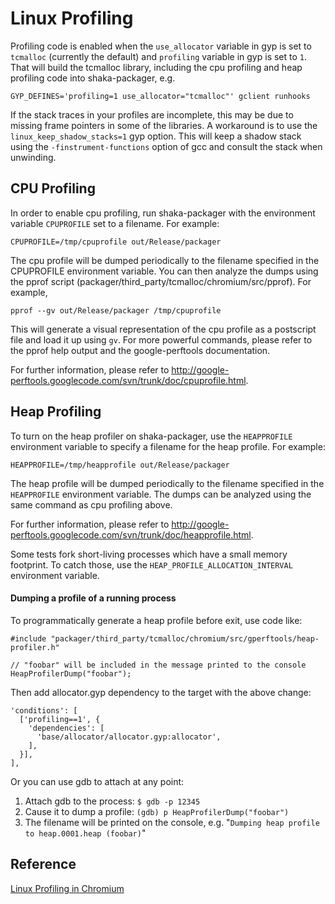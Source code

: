 # Linux Profiling

Profiling code is enabled when the `use_allocator` variable in gyp is set to
`tcmalloc` (currently the default) and `profiling` variable in gyp is set to
`1`. That will build the tcmalloc library, including the cpu profiling and heap
profiling code into shaka-packager, e.g.

    GYP_DEFINES='profiling=1 use_allocator="tcmalloc"' gclient runhooks

If the stack traces in your profiles are incomplete, this may be due to missing
frame pointers in some of the libraries. A workaround is to use the
`linux_keep_shadow_stacks=1` gyp option. This will keep a shadow stack using the
`-finstrument-functions` option of gcc and consult the stack when unwinding.

## CPU Profiling

In order to enable cpu profiling, run shaka-packager with the environment
variable `CPUPROFILE` set to a filename. For example:

    CPUPROFILE=/tmp/cpuprofile out/Release/packager

The cpu profile will be dumped periodically to the filename specified in the
CPUPROFILE environment variable. You can then analyze the dumps using the pprof
script (packager/third_party/tcmalloc/chromium/src/pprof). For example,

    pprof --gv out/Release/packager /tmp/cpuprofile

This will generate a visual representation of the cpu profile as a postscript
file and load it up using `gv`. For more powerful commands, please refer to the
pprof help output and the google-perftools documentation.

For further information, please refer to
http://google-perftools.googlecode.com/svn/trunk/doc/cpuprofile.html.

## Heap Profiling

To turn on the heap profiler on shaka-packager, use the `HEAPPROFILE`
environment variable to specify a filename for the heap profile. For example:

    HEAPPROFILE=/tmp/heapprofile out/Release/packager

The heap profile will be dumped periodically to the filename specified in the
`HEAPPROFILE` environment variable. The dumps can be analyzed using the same
command as cpu profiling above.

For further information, please refer to
http://google-perftools.googlecode.com/svn/trunk/doc/heapprofile.html.

Some tests fork short-living processes which have a small memory footprint. To
catch those, use the `HEAP_PROFILE_ALLOCATION_INTERVAL` environment variable.

#### Dumping a profile of a running process

To programmatically generate a heap profile before exit, use code like:

    #include "packager/third_party/tcmalloc/chromium/src/gperftools/heap-profiler.h"

    // "foobar" will be included in the message printed to the console
    HeapProfilerDump("foobar");

Then add allocator.gyp dependency to the target with the above change:

    'conditions': [
      ['profiling==1', {
        'dependencies': [
          'base/allocator/allocator.gyp:allocator',
        ],
      }],
    ],

Or you can use gdb to attach at any point:

1.  Attach gdb to the process: `$ gdb -p 12345`
2.  Cause it to dump a profile: `(gdb) p HeapProfilerDump("foobar")`
3.  The filename will be printed on the console, e.g.
    "`Dumping heap profile to heap.0001.heap (foobar)`"

## Reference

[Linux Profiling in Chromium](https://chromium.googlesource.com/chromium/src/+/master/docs/linux_profiling.md)
